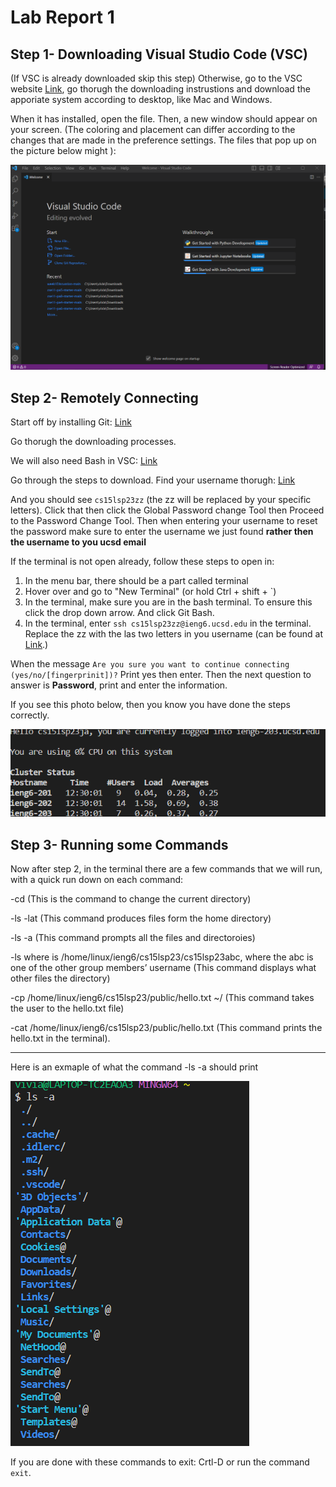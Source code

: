 # Lab Report 1

## Step 1- Downloading Visual Studio Code (VSC)
(If VSC is already downloaded skip this step)
Otherwise, go to the VSC website
[Link](https://code.visualstudio.com/), go thorugh the downloading instrustions and 
download the apporiate system according to desktop, like Mac and Windows.

When it has installed, open the file. Then, a new window should appear on your screen.
(The coloring and placement can differ according to the changes that are made in the
preference settings. The files that pop up on the picture below might ): 

![Image](https://raw.githubusercontent.com/viviantran706/cse15l-lab-reports/main/Screenshot%202023-04-06%20121847.png)

## Step 2- Remotely Connecting 
Start off by installing Git: [Link](https://gitforwindows.org/)

Go thorugh the downloading processes.

We will also need Bash in VSC: [Link](https://stackoverflow.com/questions/42606837/how-do-i-use-bash-on-windows-from-the-visual-studio-code-integrated-terminal/50527994#50527994)

Go through the steps to download.
Find your username thorugh: [Link](https://sdacs.ucsd.edu/~icc/index.php)

And you should see `cs15lsp23zz` (the zz will be replaced by your specific letters). Click that then click the Global Password change Tool then Proceed to the Password Change Tool. Then when entering your username to reset the password make sure to enter the username we just found **rather then the username to you ucsd email**


If the terminal is not open already, follow these steps to open in:
1. In the menu bar, there should be a part called terminal
2. Hover over and go to "New Terminal" (or hold Ctrl + shift + `)
3. In the terminal, make sure you are in the bash terminal. To ensure this click the drop down arrow. And click Git Bash.
4. In the terminal, enter `ssh cs15lsp23zz@ieng6.ucsd.edu` in the terminal. Replace the zz with the las two letters in you username (can be found at [Link](https://sdacs.ucsd.edu/~icc/index.php).)

When the message `Are you sure you want to continue connecting (yes/no/[fingerprinit])?` Print yes then enter. Then the next question to answer is **Password**, print and enter the information.

If you see this photo below, then you know you have done the steps correctly.

![Image](https://raw.githubusercontent.com/viviantran706/cse15l-lab-reports/main/Screenshot%202023-04-06%20123418.png)

## Step 3- Running some Commands
Now after step 2, in the terminal there are a few commands that we will run, with a quick run down on each command:

-cd (This is the command to change the current directory)

-ls -lat (This command produces files form the home directory)

-ls -a (This command prompts all the files and directoroies)

-ls <directory> where <directory> is /home/linux/ieng6/cs15lsp23/cs15lsp23abc, where the abc is one of the other group members’ username (This command displays what other files the directory)

-cp /home/linux/ieng6/cs15lsp23/public/hello.txt ~/ (This command takes the user to the hello.txt file)

-cat /home/linux/ieng6/cs15lsp23/public/hello.txt (This command prints the hello.txt in the terminal).

---

Here is an exmaple of what the command -ls -a should print 
  
![Print](https://raw.githubusercontent.com/viviantran706/cse15l-lab-reports/main/Screenshot%202023-04-06%20125122.png)
  
  

  
If you are done with these commands to exit: Crtl-D or run the command `exit`.
